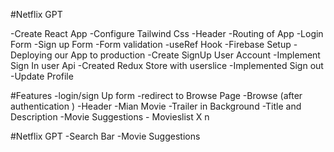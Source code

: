 #Netflix GPT

-Create React App 
-Configure Tailwind Css
-Header
-Routing of App 
-Login Form 
-Sign up Form 
-Form validation 
-useRef Hook
-Firebase Setup
-Deploying our App to production 
-Create SignUp User Account 
-Implement Sign In user Api
-Created Redux Store with userslice
-Implemented Sign out 
-Update Profile 






#Features
-login/sign Up form 
-redirect to Browse Page
-Browse (after authentication )
   -Header
   -Mian Movie
     -Trailer in Background
     -Title and Description 
     -Movie Suggestions 
       - Movieslist X n 


  #Netflix GPT
  -Search Bar
  -Movie Suggestions 